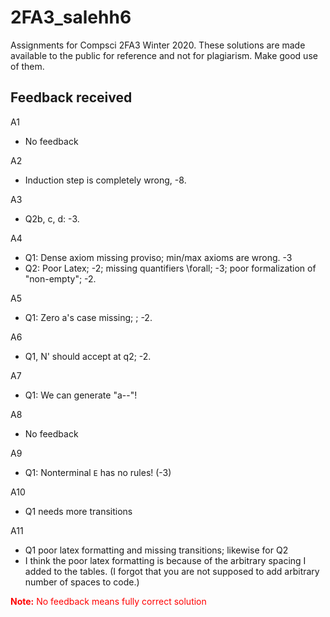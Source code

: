 # 2FA3_salehh6

Assignments for Compsci 2FA3 Winter 2020. These solutions are made available to the public for reference and not for plagiarism. 
Make good use of them.

## Feedback received

A1

* No feedback

A2

* Induction step is completely wrong, -8. 

A3

* Q2b, c, d: -3. 

A4

* Q1: Dense axiom missing proviso; min/max axioms are wrong. -3
* Q2: Poor Latex; -2; missing quantifiers \forall; -3; poor formalization of "non-empty"; -2. 

A5

* Q1: Zero a's case missing; ; -2. 

A6

* Q1, N' should accept at q2; -2. 

A7

* Q1: We can generate "a--"! 

A8

* No feedback

A9

* Q1: Nonterminal `E` has no rules! (-3)

A10

* Q1 needs more transitions

A11

* Q1 poor latex formatting and missing transitions; likewise for Q2
* I think the poor latex formatting is because of the arbitrary spacing I added to the tables. (I forgot that you are not supposed to add arbitrary number of spaces to code.)

<span style="color:red">**Note:** No feedback means fully correct solution</span>

